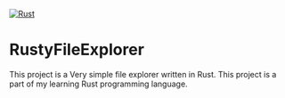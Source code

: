 [![Rust](https://github.com/CPavieR/rustyFileExplorer/actions/workflows/rust.yml/badge.svg)](https://github.com/CPavieR/rustyFileExplorer/actions/workflows/rust.yml)
# RustyFileExplorer

This project is a Very simple file explorer written in Rust. This project is a part of my learning Rust programming language.
